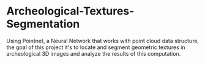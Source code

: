 # Archeological-Textures-Segmentation
Using Pointnet, a Neural Network that works with point cloud data structure, the goal of this project it's to locate and segment geometric textures in archeological 3D images and analyze the results of this computation.
